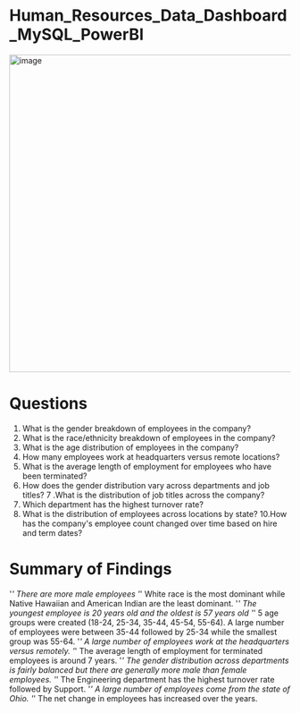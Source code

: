 # Human_Resources_Data_Dashboard_MySQL_PowerBI
<img width="568" alt="image" src="https://github.com/vinit0002/Human_Resources_Data_Dashboard_MySQL_PowerBI/assets/83881913/ead0e734-41d1-408c-89b3-dfffa74a56b8">

# Questions
1. What is the gender breakdown of employees in the company?
2. What is the race/ethnicity breakdown of employees in the company?
3. What is the age distribution of employees in the company?
4. How many employees work at headquarters versus remote locations?
5. What is the average length of employment for employees who have been terminated?
6. How does the gender distribution vary across departments and job titles?
7 .What is the distribution of job titles across the company?
8. Which department has the highest turnover rate?
9. What is the distribution of employees across locations by state?
10.How has the company's employee count changed over time based on hire and term dates?

# Summary of Findings
'*' There are more male employees
'*' White race is the most dominant while Native Hawaiian and American Indian are the least dominant.
'*' The youngest employee is 20 years old and the oldest is 57 years old
'*' 5 age groups were created (18-24, 25-34, 35-44, 45-54, 55-64). A large number of employees were between 35-44 followed by 25-34 while the smallest group was 55-64.
'*' A large number of employees work at the headquarters versus remotely.
'*' The average length of employment for terminated employees is around 7 years.
'*' The gender distribution across departments is fairly balanced but there are generally more male than female employees.
'*' The Engineering department has the highest turnover rate followed by Support.
'*' A large number of employees come from the state of Ohio.
'*' The net change in employees has increased over the years.

